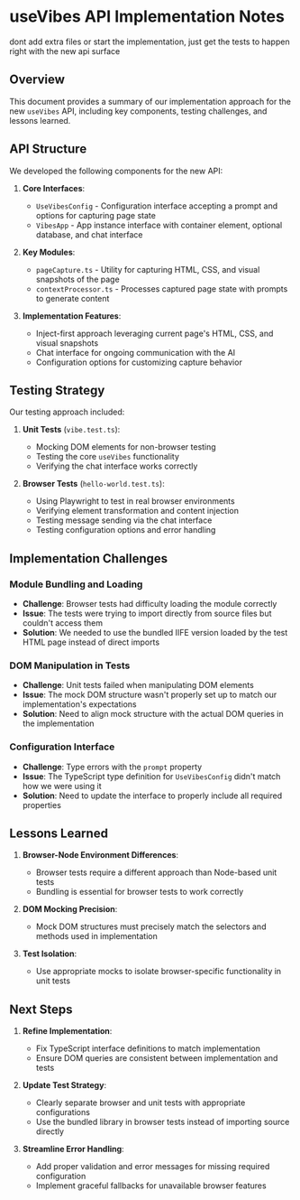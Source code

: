 # useVibes API Implementation Notes

dont add extra files or start the implementation, just get the tests to happen right with the new api surface

## Overview
This document provides a summary of our implementation approach for the new `useVibes` API, including key components, testing challenges, and lessons learned.

## API Structure
We developed the following components for the new API:

1. **Core Interfaces**:
   - `UseVibesConfig` - Configuration interface accepting a prompt and options for capturing page state
   - `VibesApp` - App instance interface with container element, optional database, and chat interface

2. **Key Modules**:
   - `pageCapture.ts` - Utility for capturing HTML, CSS, and visual snapshots of the page
   - `contextProcessor.ts` - Processes captured page state with prompts to generate content

3. **Implementation Features**:
   - Inject-first approach leveraging current page's HTML, CSS, and visual snapshots
   - Chat interface for ongoing communication with the AI
   - Configuration options for customizing capture behavior

## Testing Strategy
Our testing approach included:

1. **Unit Tests** (`vibe.test.ts`):
   - Mocking DOM elements for non-browser testing
   - Testing the core `useVibes` functionality
   - Verifying the chat interface works correctly

2. **Browser Tests** (`hello-world.test.ts`):
   - Using Playwright to test in real browser environments
   - Verifying element transformation and content injection
   - Testing message sending via the chat interface
   - Testing configuration options and error handling

## Implementation Challenges

### Module Bundling and Loading
- **Challenge**: Browser tests had difficulty loading the module correctly
- **Issue**: The tests were trying to import directly from source files but couldn't access them
- **Solution**: We needed to use the bundled IIFE version loaded by the test HTML page instead of direct imports

### DOM Manipulation in Tests
- **Challenge**: Unit tests failed when manipulating DOM elements
- **Issue**: The mock DOM structure wasn't properly set up to match our implementation's expectations
- **Solution**: Need to align mock structure with the actual DOM queries in the implementation

### Configuration Interface
- **Challenge**: Type errors with the `prompt` property
- **Issue**: The TypeScript type definition for `UseVibesConfig` didn't match how we were using it
- **Solution**: Need to update the interface to properly include all required properties

## Lessons Learned

1. **Browser-Node Environment Differences**:
   - Browser tests require a different approach than Node-based unit tests
   - Bundling is essential for browser tests to work correctly

2. **DOM Mocking Precision**:
   - Mock DOM structures must precisely match the selectors and methods used in implementation

3. **Test Isolation**:
   - Use appropriate mocks to isolate browser-specific functionality in unit tests

## Next Steps

1. **Refine Implementation**:
   - Fix TypeScript interface definitions to match implementation
   - Ensure DOM queries are consistent between implementation and tests

2. **Update Test Strategy**:
   - Clearly separate browser and unit tests with appropriate configurations
   - Use the bundled library in browser tests instead of importing source directly

3. **Streamline Error Handling**:
   - Add proper validation and error messages for missing required configuration
   - Implement graceful fallbacks for unavailable browser features
